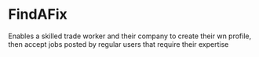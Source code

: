 # FindAFix
Enables a skilled trade worker and their company to create their wn profile, then accept jobs posted by regular users that require their expertise
